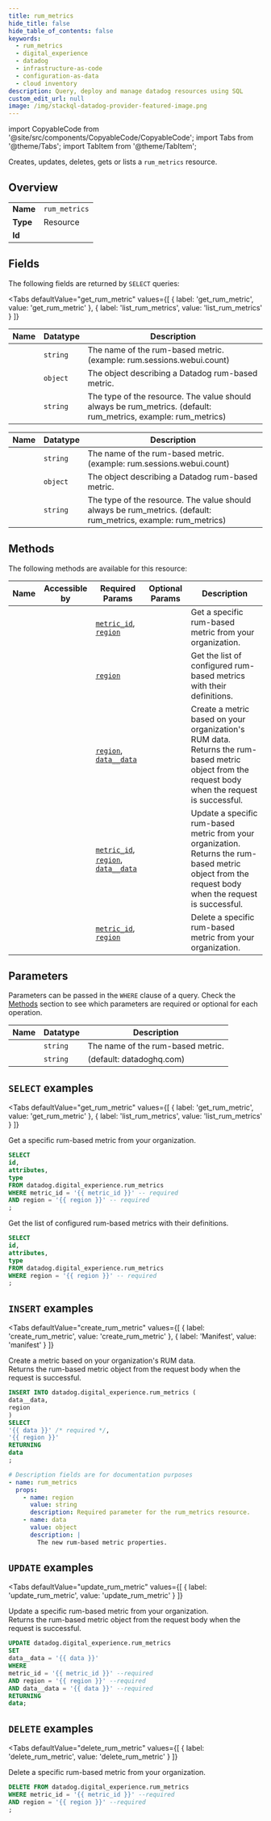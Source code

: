 ```yaml
--- 
title: rum_metrics
hide_title: false
hide_table_of_contents: false
keywords:
  - rum_metrics
  - digital_experience
  - datadog
  - infrastructure-as-code
  - configuration-as-data
  - cloud inventory
description: Query, deploy and manage datadog resources using SQL
custom_edit_url: null
image: /img/stackql-datadog-provider-featured-image.png
---
```


import CopyableCode from '@site/src/components/CopyableCode/CopyableCode';
import Tabs from '@theme/Tabs';
import TabItem from '@theme/TabItem';

Creates, updates, deletes, gets or lists a <code>rum_metrics</code> resource.

## Overview
<table><tbody>
<tr><td><b>Name</b></td><td><code>rum_metrics</code></td></tr>
<tr><td><b>Type</b></td><td>Resource</td></tr>
<tr><td><b>Id</b></td><td><CopyableCode code="datadog.digital_experience.rum_metrics" /></td></tr>
</tbody></table>

## Fields

The following fields are returned by `SELECT` queries:

<Tabs
    defaultValue="get_rum_metric"
    values={[
        { label: 'get_rum_metric', value: 'get_rum_metric' },
        { label: 'list_rum_metrics', value: 'list_rum_metrics' }
    ]}
>
<TabItem value="get_rum_metric">

<table>
<thead>
    <tr>
    <th>Name</th>
    <th>Datatype</th>
    <th>Description</th>
    </tr>
</thead>
<tbody>
<tr>
    <td><CopyableCode code="id" /></td>
    <td><code>string</code></td>
    <td>The name of the rum-based metric. (example: rum.sessions.webui.count)</td>
</tr>
<tr>
    <td><CopyableCode code="attributes" /></td>
    <td><code>object</code></td>
    <td>The object describing a Datadog rum-based metric.</td>
</tr>
<tr>
    <td><CopyableCode code="type" /></td>
    <td><code>string</code></td>
    <td>The type of the resource. The value should always be rum_metrics. (default: rum_metrics, example: rum_metrics)</td>
</tr>
</tbody>
</table>
</TabItem>
<TabItem value="list_rum_metrics">

<table>
<thead>
    <tr>
    <th>Name</th>
    <th>Datatype</th>
    <th>Description</th>
    </tr>
</thead>
<tbody>
<tr>
    <td><CopyableCode code="id" /></td>
    <td><code>string</code></td>
    <td>The name of the rum-based metric. (example: rum.sessions.webui.count)</td>
</tr>
<tr>
    <td><CopyableCode code="attributes" /></td>
    <td><code>object</code></td>
    <td>The object describing a Datadog rum-based metric.</td>
</tr>
<tr>
    <td><CopyableCode code="type" /></td>
    <td><code>string</code></td>
    <td>The type of the resource. The value should always be rum_metrics. (default: rum_metrics, example: rum_metrics)</td>
</tr>
</tbody>
</table>
</TabItem>
</Tabs>

## Methods

The following methods are available for this resource:

<table>
<thead>
    <tr>
    <th>Name</th>
    <th>Accessible by</th>
    <th>Required Params</th>
    <th>Optional Params</th>
    <th>Description</th>
    </tr>
</thead>
<tbody>
<tr>
    <td><a href="#get_rum_metric"><CopyableCode code="get_rum_metric" /></a></td>
    <td><CopyableCode code="select" /></td>
    <td><a href="#parameter-metric_id"><code>metric_id</code></a>, <a href="#parameter-region"><code>region</code></a></td>
    <td></td>
    <td>Get a specific rum-based metric from your organization.</td>
</tr>
<tr>
    <td><a href="#list_rum_metrics"><CopyableCode code="list_rum_metrics" /></a></td>
    <td><CopyableCode code="select" /></td>
    <td><a href="#parameter-region"><code>region</code></a></td>
    <td></td>
    <td>Get the list of configured rum-based metrics with their definitions.</td>
</tr>
<tr>
    <td><a href="#create_rum_metric"><CopyableCode code="create_rum_metric" /></a></td>
    <td><CopyableCode code="insert" /></td>
    <td><a href="#parameter-region"><code>region</code></a>, <a href="#parameter-data__data"><code>data__data</code></a></td>
    <td></td>
    <td>Create a metric based on your organization's RUM data.<br />Returns the rum-based metric object from the request body when the request is successful.</td>
</tr>
<tr>
    <td><a href="#update_rum_metric"><CopyableCode code="update_rum_metric" /></a></td>
    <td><CopyableCode code="update" /></td>
    <td><a href="#parameter-metric_id"><code>metric_id</code></a>, <a href="#parameter-region"><code>region</code></a>, <a href="#parameter-data__data"><code>data__data</code></a></td>
    <td></td>
    <td>Update a specific rum-based metric from your organization.<br />Returns the rum-based metric object from the request body when the request is successful.</td>
</tr>
<tr>
    <td><a href="#delete_rum_metric"><CopyableCode code="delete_rum_metric" /></a></td>
    <td><CopyableCode code="delete" /></td>
    <td><a href="#parameter-metric_id"><code>metric_id</code></a>, <a href="#parameter-region"><code>region</code></a></td>
    <td></td>
    <td>Delete a specific rum-based metric from your organization.</td>
</tr>
</tbody>
</table>

## Parameters

Parameters can be passed in the `WHERE` clause of a query. Check the [Methods](#methods) section to see which parameters are required or optional for each operation.

<table>
<thead>
    <tr>
    <th>Name</th>
    <th>Datatype</th>
    <th>Description</th>
    </tr>
</thead>
<tbody>
<tr id="parameter-metric_id">
    <td><CopyableCode code="metric_id" /></td>
    <td><code>string</code></td>
    <td>The name of the rum-based metric.</td>
</tr>
<tr id="parameter-region">
    <td><CopyableCode code="region" /></td>
    <td><code>string</code></td>
    <td>(default: datadoghq.com)</td>
</tr>
</tbody>
</table>

## `SELECT` examples

<Tabs
    defaultValue="get_rum_metric"
    values={[
        { label: 'get_rum_metric', value: 'get_rum_metric' },
        { label: 'list_rum_metrics', value: 'list_rum_metrics' }
    ]}
>
<TabItem value="get_rum_metric">

Get a specific rum-based metric from your organization.

```sql
SELECT
id,
attributes,
type
FROM datadog.digital_experience.rum_metrics
WHERE metric_id = '{{ metric_id }}' -- required
AND region = '{{ region }}' -- required
;
```
</TabItem>
<TabItem value="list_rum_metrics">

Get the list of configured rum-based metrics with their definitions.

```sql
SELECT
id,
attributes,
type
FROM datadog.digital_experience.rum_metrics
WHERE region = '{{ region }}' -- required
;
```
</TabItem>
</Tabs>


## `INSERT` examples

<Tabs
    defaultValue="create_rum_metric"
    values={[
        { label: 'create_rum_metric', value: 'create_rum_metric' },
        { label: 'Manifest', value: 'manifest' }
    ]}
>
<TabItem value="create_rum_metric">

Create a metric based on your organization's RUM data.<br />Returns the rum-based metric object from the request body when the request is successful.

```sql
INSERT INTO datadog.digital_experience.rum_metrics (
data__data,
region
)
SELECT 
'{{ data }}' /* required */,
'{{ region }}'
RETURNING
data
;
```
</TabItem>
<TabItem value="manifest">

```yaml
# Description fields are for documentation purposes
- name: rum_metrics
  props:
    - name: region
      value: string
      description: Required parameter for the rum_metrics resource.
    - name: data
      value: object
      description: |
        The new rum-based metric properties.
```
</TabItem>
</Tabs>


## `UPDATE` examples

<Tabs
    defaultValue="update_rum_metric"
    values={[
        { label: 'update_rum_metric', value: 'update_rum_metric' }
    ]}
>
<TabItem value="update_rum_metric">

Update a specific rum-based metric from your organization.<br />Returns the rum-based metric object from the request body when the request is successful.

```sql
UPDATE datadog.digital_experience.rum_metrics
SET 
data__data = '{{ data }}'
WHERE 
metric_id = '{{ metric_id }}' --required
AND region = '{{ region }}' --required
AND data__data = '{{ data }}' --required
RETURNING
data;
```
</TabItem>
</Tabs>


## `DELETE` examples

<Tabs
    defaultValue="delete_rum_metric"
    values={[
        { label: 'delete_rum_metric', value: 'delete_rum_metric' }
    ]}
>
<TabItem value="delete_rum_metric">

Delete a specific rum-based metric from your organization.

```sql
DELETE FROM datadog.digital_experience.rum_metrics
WHERE metric_id = '{{ metric_id }}' --required
AND region = '{{ region }}' --required
;
```
</TabItem>
</Tabs>
